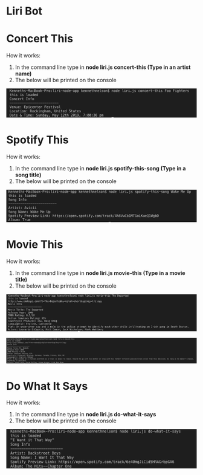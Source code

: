 # Liri Bot

# Concert This
How it works: 
1. In the command line type in **node liri.js concert-this (Type in an artist name)**
2. The below will be printed on the console

![Concert This Screenshot](/screenshots/concert_this_screen_shot.png?raw=true "Concert this Screenshot")

# Spotify This
How it works: 
1. In the command line type in **node liri.js spotify-this-song (Type in a song title)**
2. The below will be printed on the console

![Spotify This Screenshot](/screenshots/spotify_this_screen_shot.png?raw=true "Spotify This Screenshot")

# Movie This
How it works: 
1. In the command line type in **node liri.js movie-this (Type in a movie title)**
2. The below will be printed on the console

![Movie This Regular Screenshot](/screenshots/movie_this_screen_shot_regular.png?raw=true "Movie This Regular Screenshot")

![Movie This Blank Screenshot](/screenshots/movie_this_screen_shot_blank.png?raw=true "Movie This Blank Screenshot")

# Do What It Says
How it works: 
1. In the command line type in **node liri.js do-what-it-says**
2. The below will be printed on the console

![Do What It Says Screenshot](/screenshots/do_what_it_says.png?raw=true "Do What It Says Screenshot")
